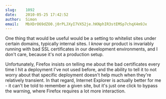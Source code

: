 ```yaml
---
slug:    1092
date:    2010-05-25 17:42:52
author:  Simon
email:   MbXDrO69dZO0.j0rPLJXyI7VX52je.hKNphIR3stEMSp7chqX4m9Jx
---
```


One thing that would be useful would be a setting to whitelist sites
under certain domains, typically internal sites. I *know* our product
is invariably running with bad SSL certificates in our development
environments, and I don't care, because it's not a production setup.

Unfortunately, Firefox insists on telling me about the bad
certificates every time I hit a deployment I've not used before, and
the ability to tell it to not worry about that specific deployment
doesn't help much when they're relatively transient. In that regard,
Internet Explorer is actually better for me - it can't be told to
remember a given site, but it's just one click to bypass the warning,
where Firefox requires a lot more interaction.
